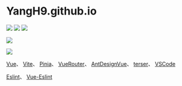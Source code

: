 # YangH9.github.io

[![](https://img.shields.io/badge/Vue.js-3.2-4FC08D?logo=vue.js&logoColor=4FC08D)](https://vuejs.org/)
[![](https://img.shields.io/badge/Vite-3.0-a750fe?logo=Vite&logoColor=a750fe)](https://cn.vitejs.dev/)
[![](https://img.shields.io/badge/Pinia-2.0-ffd34f?logo=Pinia&logoColor=ffd34f)](https://pinia.vuejs.org/zh/)

[![](https://github-readme-stats.vercel.app/api?username=yangh9&title_color=ff69b4&text_color=718096&bg_color=ffffff00&icon_color=87ceeb&show_icons=true)](https://github.com/yangh9)

[![](https://github-readme-stats.vercel.app/api/top-langs/?username=yangh9&title_color=ff69b4&text_color=718096&icon_color=87ceeb&bg_color=ffffff00)](https://github.com/yangh9)

[Vue](https://cn.vuejs.org/)、
[Vite](https://cn.vitejs.dev/)、
[Pinia](https://pinia.vuejs.org/zh/)、
[VueRouter](https://router.vuejs.org/zh/)、
[AntDesignVue](https://www.antdv.com/docs/vue/introduce-cn)、
[terser](https://terser.org/)、
[VSCode](https://code.visualstudio.com/)

[Eslint](http://eslint.cn/docs/rules/)、
[Vue-Eslint](https://eslint.vuejs.org/rules/)
